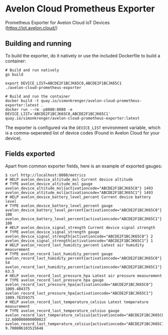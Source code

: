 # Avelon Cloud Prometheus Exporter

Prometheus Exporter for Avelon Cloud IoT Devices (https://iot.avelon.cloud/)

## Building and running

To build the exporter, do it natively or use the included Dockerfile to build a container:

```
# Build and run natively
go build
                   
export DEVICE_LIST=ABCDE2F1BCJK65C0,ABCDE2F1BCJK65C1
./avelon-cloud-prometheus-exporter

# Build and run the container
docker build -t quay.io/simonkrenger/avelon-cloud-prometheus-exporter:latest .
docker run --rm -p8080:8080 -e DEVICE_LIST='ABCDE2F1BCJK65C0,ABCDE2F1BCJK65C1' quay.io/simonkrenger/avelon-cloud-prometheus-exporter:latest
```

The exporter is configured via the `DEVICE_LIST` environment variable, which is a comma-seperated list of device codes (Found in Avelon Cloud for your device).

## Fields exported

Apart from common exporter fields, here is an example of exported gauges: 

```
$ curl http://localhost:8080/metrics
# HELP avelon_device_altitude_msl Current device altitude
# TYPE avelon_device_altitude_msl gauge
avelon_device_altitude_msl{activationcode="ABCDE2F1BCJK65C0"} 1493
avelon_device_altitude_msl{activationcode="ABCDE2F1BCJK65C1"} 1493
# HELP avelon_device_battery_level_percent Current device battery level
# TYPE avelon_device_battery_level_percent gauge
avelon_device_battery_level_percent{activationcode="ABCDE2F1BCJK65C0"} 100
avelon_device_battery_level_percent{activationcode="ABCDE2F1BCJK65C1"} 100
# HELP avelon_device_signal_strength Current device signal strength
# TYPE avelon_device_signal_strength gauge
avelon_device_signal_strength{activationcode="ABCDE2F1BCJK65C0"} 2
avelon_device_signal_strength{activationcode="ABCDE2F1BCJK65C1"} 1
# HELP avelon_record_last_humidity_percent Latest air humidity measurement
# TYPE avelon_record_last_humidity_percent gauge
avelon_record_last_humidity_percent{activationcode="ABCDE2F1BCJK65C0"} 54
avelon_record_last_humidity_percent{activationcode="ABCDE2F1BCJK65C1"} 63.5
# HELP avelon_record_last_pressure_hpa Latest air pressure measurement
# TYPE avelon_record_last_pressure_hpa gauge
avelon_record_last_pressure_hpa{activationcode="ABCDE2F1BCJK65C0"} 1009.404375
avelon_record_last_pressure_hpa{activationcode="ABCDE2F1BCJK65C1"} 1009.76359375
# HELP avelon_record_last_temperature_celsius Latest temperature measurement
# TYPE avelon_record_last_temperature_celsius gauge
avelon_record_last_temperature_celsius{activationcode="ABCDE2F1BCJK65C0"} 12.600000000000023
avelon_record_last_temperature_celsius{activationcode="ABCDE2F1BCJK65C1"} 9.700006103515648
```
